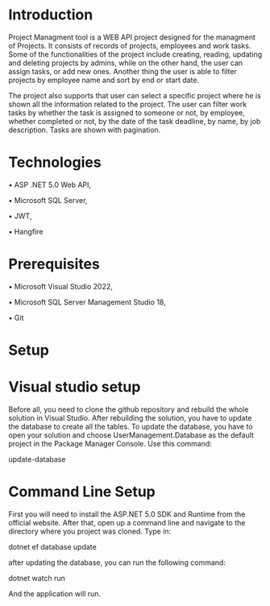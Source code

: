# Introduction 

Project Managment tool is a WEB API project designed for the managment of Projects.
It consists of records of projects, employees and work tasks.
Some of the functionalities of the project include creating, reading, updating and deleting projects by admins, while on the other hand, the user can assign tasks, or add new ones.
Another thing the user is able to filter projects by employee name and sort by end or start date.


The project also supports that user can select a specific project where he is shown all the information related to the project. The user can filter work tasks by whether the task is assigned to someone or not, by employee, whether completed or not, by the date of the task deadline, by name, by job description. Tasks are shown with pagination.

# Technologies

•	ASP .NET 5.0 Web API, 

•	Microsoft SQL Server, 

•	JWT, 

•	Hangfire


# Prerequisites

•	Microsoft Visual Studio 2022,

•	Microsoft SQL Server Management Studio 18,

•	Git


# Setup

# Visual studio setup

Before all, you need to clone the github repository and rebuild the whole solution in Visual Studio.
After rebuilding the solution, you have to update the database to create all the tables. To update the database, you have to open your solution and choose UserManagement.Database as the default project in the Package Manager Console. Use this command:

update-database

# Command Line Setup

First you will need to install the ASP.NET 5.0 SDK and Runtime from the official website. After that, open up a command line and navigate to the directory where you project was cloned. Type in:

dotnet ef database update

after updating the database, you can run the following command:

dotnet watch run

And the application will run.
